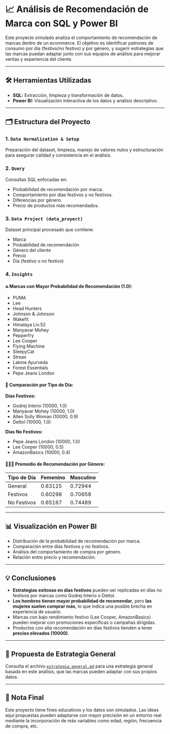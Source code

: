 # 📈 Análisis de Recomendación de Marca con SQL y Power BI

Este proyecto simulado analiza el comportamiento de recomendación de marcas dentro de un ecommerce. El objetivo es identificar patrones de consumo por día (festivo/no festivo) y por género, y sugerir estrategias que las marcas puedan adaptar junto con sus equipos de análisis para mejorar ventas y experiencia del cliente.

---

## 🛠 Herramientas Utilizadas

- **SQL:** Extracción, limpieza y transformación de datos.
- **Power BI:** Visualización interactiva de los datos y análisis descriptivo.

---

## 🗂 Estructura del Proyecto

### 1. `Data Normalization & Setup`
Preparación del dataset, limpieza, manejo de valores nulos y estructuración para asegurar calidad y consistencia en el análisis.

### 2. `Query`
Consultas SQL enfocadas en:
- Probabilidad de recomendación por marca.
- Comportamiento por días festivos y no festivos.
- Diferencias por género.
- Precio de productos más recomendados.

### 3. `Data Project (data_proyect)`
Dataset principal procesado que contiene:
- Marca
- Probabilidad de recomendación
- Género del cliente
- Precio
- Día (festivo o no festivo)

### 4. `Insights`

#### 🔝 Marcas con Mayor Probabilidad de Recomendación (1.0):
- PUMA  
- Lee  
- Head Hunters  
- Johnson & Johnson  
- Wakefit  
- Himalaya Liv.52  
- Manyavar Mohey  
- Pepperfry  
- Lee Cooper  
- Flying Machine  
- SleepyCat  
- Streax  
- Lakme Ayurveda  
- Forest Essentials  
- Pepe Jeans London  

#### 📅 Comparación por Tipo de Día:

**Días Festivos:**
- Godrej Interio (10000, 1.0)  
- Manyavar Mohey (10000, 1.0)  
- Allen Solly Woman (10000, 0.9)  
- Dettol (10000, 1.0)  

**Días No Festivos:**
- Pepe Jeans London (10000, 1.0)  
- Lee Cooper (10000, 0.5)  
- AmazonBasics (10000, 0.4)  

#### 👩‍🦰👨 Promedio de Recomendación por Género:

| Tipo de Día     | Femenino | Masculino |
|----------------|----------|-----------|
| General        | 0.63125  | 0.72944   |
| Festivos       | 0.60298  | 0.70658   |
| No Festivos    | 0.65167  | 0.74489   |

---

## 📊 Visualización en Power BI

- Distribución de la probabilidad de recomendación por marca.
- Comparación entre días festivos y no festivos.
- Análisis del comportamiento de compra por género.
- Relación entre precio y recomendación.

---

## 💡 Conclusiones

- **Estrategias exitosas en días festivos** pueden ser replicadas en días no festivos por marcas como Godrej Interio o Dettol.
- **Los hombres tienen mayor probabilidad de recomendar**, pero **las mujeres suelen comprar más**, lo que indica una posible brecha en experiencia de usuario.
- Marcas con bajo rendimiento festivo (Lee Cooper, AmazonBasics) pueden mejorar con promociones específicas o campañas dirigidas.
- Productos con alta recomendación en días festivos tienden a tener **precios elevados (10000)**.

---

## 🚀 Propuesta de Estrategia General

Consulta el archivo [`estrategia_general.md`](estrategia_general.md) para una estrategia general basada en este análisis, que las marcas pueden adaptar con sus propios datos.

---

## 📝 Nota Final

Este proyecto tiene fines educativos y los datos son simulados. Las ideas aquí propuestas pueden adaptarse con mayor precisión en un entorno real mediante la incorporación de más variables como edad, región, frecuencia de compra, etc.



